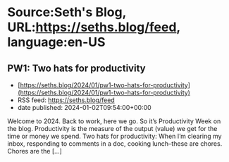 # Source:Seth's Blog, URL:https://seths.blog/feed, language:en-US

## PW1: Two hats for productivity
 - [https://seths.blog/2024/01/pw1-two-hats-for-productivity](https://seths.blog/2024/01/pw1-two-hats-for-productivity)
 - RSS feed: https://seths.blog/feed
 - date published: 2024-01-02T09:54:00+00:00

Welcome to 2024. Back to work, here we go. So it&#8217;s Productivity Week on the blog. Productivity is the measure of the output (value) we get for the time or money we spend. Two hats for productivity: When I&#8217;m clearing my inbox, responding to comments in a doc, cooking lunch&#8211;these are chores. Chores are the [&#8230;]

